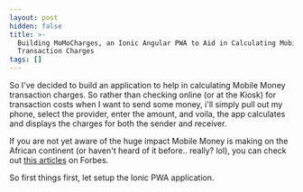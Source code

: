 ```yaml
---
layout: post
hidden: false
title: >-
  Building MoMoCharges, an Ionic Angular PWA to Aid in Calculating Mobile Money
  Transaction Charges
tags: []
---
```

So I've decided to build an application to help in calculating Mobile Money transaction charges. So rather than checking online (or at the Kiosk) for transaction costs when I want to send some money, i'll simply pull out my phone, select the provider, enter the amount, and voila, the app calculates and displays the charges for both the sender and receiver.

If you are not yet aware of the huge impact Mobile Money is making on the African continent (or haven't heard of it before.. really? lol), you can check out [this articles](https://www.forbes.com/sites/tobyshapshak/2018/11/27/how-mobile-money-continues-to-boom-in-africa/#6f98e5ab205c) on Forbes.

So first things first, let setup the Ionic PWA application.
